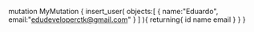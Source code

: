 mutation MyMutation {
  	insert_user(
      objects:[
    		{ name:"Eduardo", email:"edudeveloperctk@gmail.com" }
 	 ]
    ){
    returning{
      id
      name
      email
    }
  }
}
